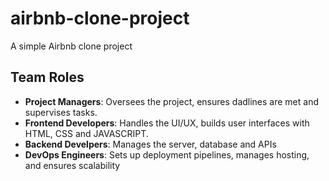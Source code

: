 # airbnb-clone-project
A simple Airbnb clone project 
## Team Roles
- **Project Managers**: Oversees the project, ensures dadlines are met and supervises tasks.
-  **Frontend Developers**: Handles the UI/UX, builds user interfaces with HTML, CSS and JAVASCRIPT.
-  **Backend Develpers**: Manages the server, database and APIs
-  **DevOps Engineers**: Sets up deployment pipelines, manages hosting, and ensures scalability
